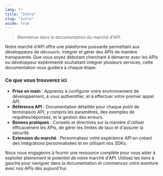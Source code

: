 ```yaml
---
lang: fr
title: "Intro"
slug: "intro"
aside: true
---
```


> Bienvenue dans la documentation du marché d'API.

Notre marché d'API offre une plateforme puissante permettant aux développeurs de découvrir, intégrer et gérer des APIs de manière transparente. Que vous soyez débutant cherchant à démarrer avec les APIs ou développeur expérimenté souhaitant intégrer plusieurs services, cette documentation vous guidera à chaque étape.

### Ce que vous trouverez ici

- **Prise en main** : Apprenez à configurer votre environnement de développement, à vous authentifier, et à effectuer votre premier appel API.
- **Référence API** : Documentation détaillée pour chaque point de terminaison API, y compris les paramètres, des exemples de requêtes/réponses, et la gestion des erreurs.
- **Bonnes pratiques** : Conseils et directives sur la manière d'utiliser efficacement les APIs, de gérer les limites de taux et d'assurer la sécurité.
- **Extension du marché** : Personnalisez votre expérience API en créant des intégrations personnalisées et en utilisant nos SDKs.

Nous nous engageons à fournir une ressource complète pour vous aider à exploiter pleinement le potentiel de notre marché d'API. Utilisez les liens à gauche pour naviguer dans la documentation et commencez votre aventure avec nos APIs dès aujourd'hui.

